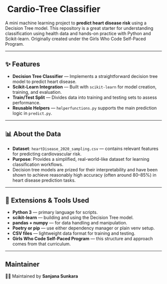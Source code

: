 # ​​ Cardio-Tree Classifier

A mini machine learning project to **predict heart disease risk** using a Decision Tree model. This repository is a great starter for understanding classification using health data and hands-on practice with Python and Scikit-learn. Originally created under the Girls Who Code Self-Paced Program.

---

##  ✨ Features

-  **Decision Tree Classifier** — Implements a straightforward decision tree model to predict heart disease.
-  **Scikit-Learn Integration** — Built with `scikit-learn` for model creation, training, and evaluation.
-  **Train/Test Split** — Divides data into training and testing sets to assess performance.
-  **Reusable Helpers** — `helperfunctions.py` supports the main prediction logic in `predict.py`.

---

##  📊 About the Data

- **Dataset**: `heartDisease_2020_sampling.csv` — contains relevant features for predicting cardiovascular risk.
- **Purpose**: Provides a simplified, real-world-like dataset for learning classification workflows.
- Decision tree models are prized for their interpretability and have been shown to achieve reasonably high accuracy (often around 80–85%) in heart disease prediction tasks. 

---

##  🧩 Extensions & Tools Used

- **Python 3** — primary language for scripts.
- **scikit-learn** — building and using the Decision Tree model.
- **pandas + numpy** — for data handling and manipulation.
- **Poetry or pip** — use either dependency manager or plain venv setup.
- **CSV files** — lightweight data format for training and testing.
- **Girls Who Code Self-Paced Program** — this structure and approach comes from that curriculum.

---

##  Maintainer

👩‍💻 Maintained by **Sanjana Sunkara**  

